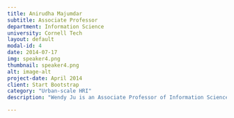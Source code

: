```yaml
---
title: Anirudha Majumdar
subtitle: Associate Professor
department: Information Science
university: Cornell Tech
layout: default
modal-id: 4
date: 2014-07-17
img: speaker4.png
thumbnail: speaker4.png
alt: image-alt
project-date: April 2014
client: Start Bootstrap
category: "Urban-scale HRI"
description: "Wendy Ju is an Associate Professor of Information Science at Cornell Tech. She is also an inaugural faculty member of Cornell's new campus-wide multidisciplinary Design Tech department, and an Associate Professor at the Jacobs Technion-Cornell Institute at Cornell Tech and the Technion. Wendy has innovated numerous methods for prototyping automated systems to understand how people will respond to systems before the systems are built. Her design approach has been influential in the areas of human-robot interaction and automated vehicle interfaces, where early stage prototyping enables safer and more socially appropriate systems. Wendy's current research focuses on everyday urban interaction. She has a PhD in Mechanical Engineering from Stanford, and a Master's in Media Arts and Sciences from MIT. Wendy's monograph, The Design of Implicit Interactions, was published in 2015."

---
```

